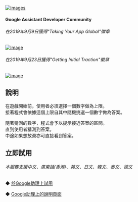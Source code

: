 [![images](https://lh3.googleusercontent.com/98fcN9pEn4mfaJJxil5jvKD6PADUa7d2LfMexZriVgMxXw47y8_If3bxuhibtClnscx4TvE0d7cP=s81)](https://assistant.google.com/services/a/uid/0000008473a60dc8)

#### Google Assistant Developer Community
###### 在2019年9月9日獲得"Taking Your App Global"徽章
[![image](https://i.imgur.com/WH77t3L.png)](https://developers.google.com/assistant/community/developer-community-program)  
###### 在2019年9月23日獲得"Getting Initial Traction"徽章 
[![image](https://i.imgur.com/P9PbU5E.png)](https://developers.google.com/assistant/community/developer-community-program)  

說明
-------
在遊戲開始前，使用者必須選擇一個數字做為上限。  
接著程式會依據這個上限自其中隨機挑選一個數字做為答案。  
 
隨著猜測的數字，程式會予以提示接近答案的區間。  
直到使用者猜測到答案。  
中途如果想放棄亦可直接看到答案。  
  
立即試用
-------
###### *本服務支援中文、廣東話(香港)、英文、日文、韓文、泰文、德文*  
◆ [於Google助理上試用](https://assistant.google.com/services/invoke/uid/0000008473a60dc8)
  
◆ [Google助理上的說明頁面](https://assistant.google.com/services/a/uid/0000008473a60dc8)

